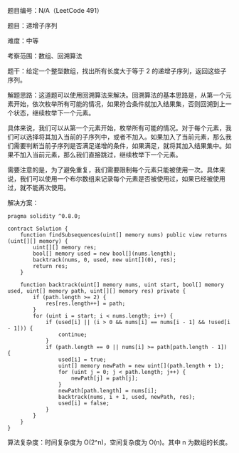 题目编号：N/A（LeetCode 491）

题目：递增子序列

难度：中等

考察范围：数组、回溯算法

题干：给定一个整型数组，找出所有长度大于等于 2 的递增子序列，返回这些子序列。

解题思路：这道题可以使用回溯算法来解决。回溯算法的基本思路是，从第一个元素开始，依次枚举所有可能的情况，如果符合条件就加入结果集，否则回溯到上一个状态，继续枚举下一个元素。

具体来说，我们可以从第一个元素开始，枚举所有可能的情况。对于每个元素，我们可以选择将其加入当前的子序列中，或者不加入。如果加入了当前元素，那么我们需要判断当前子序列是否满足递增的条件，如果满足，就将其加入结果集中。如果不加入当前元素，那么我们直接跳过，继续枚举下一个元素。

需要注意的是，为了避免重复，我们需要限制每个元素只能被使用一次。具体来说，我们可以使用一个布尔数组来记录每个元素是否被使用过，如果已经被使用过，就不能再次使用。

解决方案：

```
pragma solidity ^0.8.0;

contract Solution {
    function findSubsequences(uint[] memory nums) public view returns (uint[][] memory) {
        uint[][] memory res;
        bool[] memory used = new bool[](nums.length);
        backtrack(nums, 0, used, new uint[](0), res);
        return res;
    }

    function backtrack(uint[] memory nums, uint start, bool[] memory used, uint[] memory path, uint[][] memory res) private {
        if (path.length >= 2) {
            res[res.length++] = path;
        }
        for (uint i = start; i < nums.length; i++) {
            if (used[i] || (i > 0 && nums[i] == nums[i - 1] && !used[i - 1])) {
                continue;
            }
            if (path.length == 0 || nums[i] >= path[path.length - 1]) {
                used[i] = true;
                uint[] memory newPath = new uint[](path.length + 1);
                for (uint j = 0; j < path.length; j++) {
                    newPath[j] = path[j];
                }
                newPath[path.length] = nums[i];
                backtrack(nums, i + 1, used, newPath, res);
                used[i] = false;
            }
        }
    }
}
```

算法复杂度：时间复杂度为 O(2^n)，空间复杂度为 O(n)。其中 n 为数组的长度。